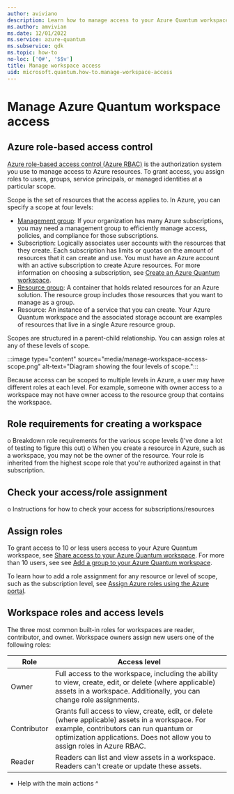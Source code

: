 ```yaml
---
author: aviviano
description: Learn how to manage access to your Azure Quantum workspace.
ms.author: amvivian
ms.date: 12/01/2022
ms.service: azure-quantum
ms.subservice: qdk
ms.topic: how-to
no-loc: ['Q#', '$$v']
title: Manage workspace access
uid: microsoft.quantum.how-to.manage-workspace-access
---
```



# Manage Azure Quantum workspace access
 
## Azure role-based access control
[Azure role-based access control (Azure RBAC)](/azure/role-based-access-control/overview) is the authorization system you use to manage access to Azure resources. To grant access, you assign roles to users, groups, service principals, or managed identities at a particular scope.

Scope is the set of resources that the access applies to. In Azure, you can specify a scope at four levels: 

- [Management group](/azure/governance/management-groups/overview): If your organization has many Azure subscriptions, you may need a management group to efficiently manage access, policies, and compliance for those subscriptions. 
- Subscription: Logically associates user accounts with the resources that they create. Each subscription has limits or quotas on the amount of resources that it can create and use. You must have an Azure account with an active subscription to create Azure resources. For more information on choosing a subscription, see [Create an Azure Quantum workspace](xref:microsoft.quantum.how-to.workspace#prerequisites).
- [Resource group](/azure/azure-resource-manager/management/overview#resource-groups): A container that holds related resources for an Azure solution. The resource group includes those resources that you want to manage as a group.
- Resource: An instance of a service that you can create. Your Azure Quantum workspace and the associated storage account are examples of resources that live in a single Azure resource group. 

Scopes are structured in a parent-child relationship. You can assign roles at any of these levels of scope.

:::image type="content" source="media/manage-workspace-access-scope.png" alt-text="Diagram showing the four levels of scope.":::

Because access can be scoped to multiple levels in Azure, a user may have different roles at each level. For example, someone with owner access to a workspace may not have owner access to the resource group that contains the workspace. 

 
## Role requirements for creating a workspace
o	Breakdown role requirements for the various scope levels (I’ve done a lot of testing to figure this out)
o	When you create a resource in Azure, such as a workspace, you may not be the owner of the resource. Your role is inherited from the highest scope role that you're authorized against in that subscription.
 
## Check your access/role assignment
o	Instructions for how to check your access for subscriptions/resources
 
## Assign roles

To grant access to 10 or less users access to your Azure Quantum workspace, see [Share access to your Azure Quantum workspace](xref:microsoft.quantum.how-to.share-access-workspace). For more than 10 users, see see [Add a group to your Azure Quantum workspace](xref:microsoft.quantum.how-to.bulk-add-users).


To learn how to add a role assignment for any resource or level of scope, such as the subscription level, see [Assign Azure roles using the Azure portal](/azure/role-based-access-control/role-assignments-portal).
 
## Workspace roles and access levels

The three most common built-in roles for workspaces are reader, contributor, and owner. Workspace owners assign new users one of the following roles:

|Role|Access level|
|--|--|
|Owner|Full access to the workspace, including the ability to view, create, edit, or delete (where applicable) assets in a workspace. Additionally, you can change role assignments.|
|Contributor|Grants full access to view, create, edit, or delete (where applicable) assets in a workspace. For example, contributors can run quantum or optimization applications. Does not allow you to assign roles in Azure RBAC.
Reader|Readers can list and view assets in a workspace. Readers can't create or update these assets.|

* Help with the main actions ^